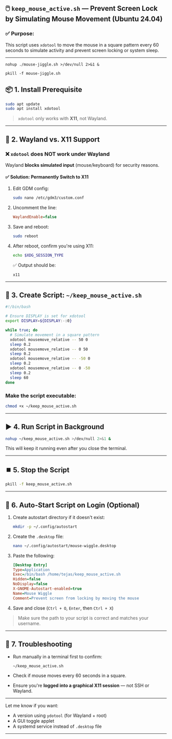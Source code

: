 ## 🖱️ `keep_mouse_active.sh` — Prevent Screen Lock by Simulating Mouse Movement (Ubuntu 24.04)

### ✅ Purpose:

This script uses `xdotool` to move the mouse in a square pattern every 60 seconds to simulate activity and prevent screen locking or system sleep.

---

```
nohup ./mouse-jiggle.sh >/dev/null 2>&1 &
```

```
pkill -f mouse-jiggle.sh
```

## 📦 1. Install Prerequisite

```bash
sudo apt update
sudo apt install xdotool
```

> `xdotool` only works with **X11**, not Wayland.

---

## 🧠 2. Wayland vs. X11 Support

### ❌ `xdotool` does **NOT** work under Wayland

Wayland **blocks simulated input** (mouse/keyboard) for security reasons.

#### ✅ Solution: Permanently Switch to X11

1. Edit GDM config:

   ```bash
   sudo nano /etc/gdm3/custom.conf
   ```

2. Uncomment the line:

   ```ini
   WaylandEnable=false
   ```

3. Save and reboot:

   ```bash
   sudo reboot
   ```

4. After reboot, confirm you're using X11:

   ```bash
   echo $XDG_SESSION_TYPE
   ```

   ✅ Output should be:

   ```
   x11
   ```

---

## 📜 3. Create Script: `~/keep_mouse_active.sh`

```bash
#!/bin/bash

# Ensure DISPLAY is set for xdotool
export DISPLAY=${DISPLAY:-:0}

while true; do
  # Simulate movement in a square pattern
  xdotool mousemove_relative -- 50 0
  sleep 0.2
  xdotool mousemove_relative -- 0 50
  sleep 0.2
  xdotool mousemove_relative -- -50 0
  sleep 0.2
  xdotool mousemove_relative -- 0 -50
  sleep 0.2
  sleep 60
done
```

### Make the script executable:

```bash
chmod +x ~/keep_mouse_active.sh
```

---

## ▶️ 4. Run Script in Background

```bash
nohup ~/keep_mouse_active.sh >/dev/null 2>&1 &
```

This will keep it running even after you close the terminal.

---

## ⏹️ 5. Stop the Script

```bash
pkill -f keep_mouse_active.sh
```

---

## 🔁 6. Auto-Start Script on Login (Optional)

1. Create autostart directory if it doesn't exist:

   ```bash
   mkdir -p ~/.config/autostart
   ```

2. Create the `.desktop` file:

   ```bash
   nano ~/.config/autostart/mouse-wiggle.desktop
   ```

3. Paste the following:

   ```ini
   [Desktop Entry]
   Type=Application
   Exec=/bin/bash /home/tejas/keep_mouse_active.sh
   Hidden=false
   NoDisplay=false
   X-GNOME-Autostart-enabled=true
   Name=Mouse Wiggle
   Comment=Prevent screen from locking by moving the mouse
   ```

4. Save and close (`Ctrl + O`, `Enter`, then `Ctrl + X`)

> Make sure the path to your script is correct and matches your username.

---

## 🧪 7. Troubleshooting

* Run manually in a terminal first to confirm:

  ```bash
  ~/keep_mouse_active.sh
  ```

* Check if mouse moves every 60 seconds in a square.

* Ensure you're **logged into a graphical X11 session** — not SSH or Wayland.

---

Let me know if you want:

* A version using `ydotool` (for Wayland + root)
* A GUI toggle applet
* A systemd service instead of `.desktop` file

---
